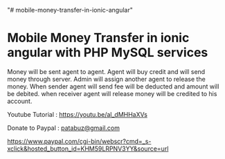"# mobile-money-transfer-in-ionic-angular" 

Mobile Money Transfer in ionic angular with PHP MySQL services
==============================================================
Money will be sent agent to agent.
Agent will buy credit and will send money through server.
Admin will assign another agent to release the money.
When sender agent will send fee will be deducted and amount will be debited.
when receiver    agent will release money will be credited to his account.



Youtube Tutorial : https://youtu.be/al_dMHHaXVs

Donate to Paypal : patabuz@gmail.com

https://www.paypal.com/cgi-bin/webscr?cmd=_s-xclick&hosted_button_id=KHM59LRPNV3YY&source=url


